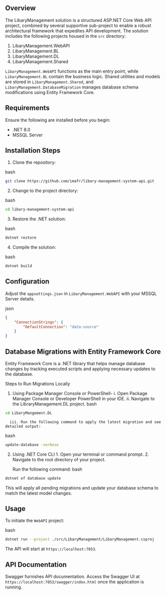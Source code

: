Overview
--------

The LibaryManagement solution is a structured ASP.NET Core Web API project, combined by several supportive sub-project to
enable a robust architectural framework that expedites API development. The solution includes the following projects
housed in the `src` directory:

1. LibaryManagement.WebAPI
2. LibaryManagement.BL
3. LibaryManagement.DL
4. LibaryManagement.Shared

`LibaryManagement.WebAPI` functions as the main entry point, while `LibaryManagement.BL` 
contain the business logic. Shared utilities and models are stored in `LibaryManagement.Shared`,
and `LibaryManagement.DatabaseMigration` manages database schema modifications using Entity Framework Core.


Requirements
------------

Ensure the following are installed before you begin:

* .NET 8.0
* MSSQL Server

Installation Steps
------------------

1. Clone the repository:

bash

```bash
git clone https://github.com/imafr/libary-management-system-api.git
```

2. Change to the project directory:

bash

```bash
cd libary-management-system-api
```

3. Restore the .NET solution:

bash

```bash
dotnet restore
```

4. Compile the solution:

bash

```bash
dotnet build
```

Configuration
-------------

Adjust the `appsettings.json` in `LibaryManagement.WebAPI` with your MSSQL Server details.

json

```json
{
    "ConnectionStrings": {
        "DefaultConnection": "data-source"
    }
}
```

Database Migrations with Entity Framework Core
----------------------------------------------
Entity Framework Core is a .NET library that helps manage database changes by tracking 
executed scripts and applying necessary updates to the database.

Steps to Run Migrations Locally
        
  1. Using Package Manager Console or PowerShell- 
      i. Open Package Manager Console or Developer PowerShell in your IDE.
      ii. Navigate to the LibraryManagement.DL project.
bash

```bash
cd LibaryMangement.DL
```

      iii. Run the following command to apply the latest migration and see detailed output:
bash

```bash
update-database -verbose
```

  2. Using .NET Core CLI
    1. Open your terminal or command prompt.
    2. Navigate to the root directory of your project.

      Run the following command:
bash

```bash
dotnet ef database update
```
This will apply all pending migrations and update your database schema to match the latest model changes.

Usage
-----

To initiate the `WebAPI` project:

bash

```bash
dotnet run --project ./src/LibaryManagement/LibaryManagement.csproj
```

The API will start at `https://localhost:7053`.

API Documentation
-----------------

Swagger furnishes API documentation. Access the Swagger UI at `https://localhost:7053/swagger/index.html` once the
application is running.
